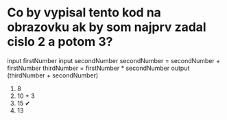 # Co by vypisal tento kod na obrazovku ak by som najprv zadal cislo 2 a potom 3?

input firstNumber
input secondNumber
secondNumber = secondNumber + firstNumber
thirdNumber = firstNumber * secondNumber
output (thirdNumber + secondNumber)


1. 8
2. 10 + 3 
3. 15 ✔
4. 13
